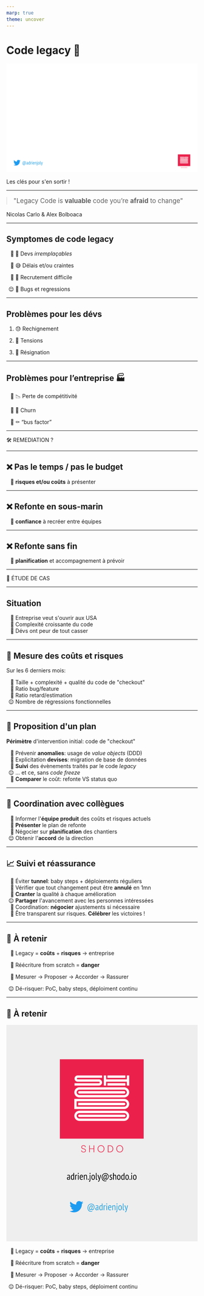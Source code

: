 ```yaml
---
marp: true
theme: uncover
---
```


<!-- proposal: https://gospeak.io/u/talks/code-legacy-les-cles-pour-s-en-sortir -->

# **Code legacy 🧟**

![bg](assets/background.png)

Les clés pour s'en sortir !

<style>
blockquote {
  font-size: 120%;
  margin: 0.8em 0;
}
</style>

<!--
PLAN:
- Le code legacy: def, symptomes, problèmes (2mn)
- Pistes et écueils typiques ⇒ clés (3mn)
- Étude de cas (4mn)
- Take-aways / à retenir (1mn)
-->

---

> "Legacy Code is **valuable** code you’re **afraid** to change"

Nicolas Carlo & Alex Bolboaca

<!-- notion de peur mais aussi de valeur pour l'entreprise -->

---

## **Symptomes** de code legacy

* 👼 Devs *irremplaçables*

* 😅 Délais et/ou craintes

* 🫣 Recrutement difficile

* 🥵 Bugs et regressions

---

## Problèmes pour les **dévs**

1. 😓 Rechignement

2. 😤 Tensions

3. 🙈 Résignation

---

## Problèmes pour l’**entreprise** 🏭

- 📉 Perte de compétitivité

- 👋 Churn

- ⚰️ “bus factor” 

---

🛠️ REMEDIATION ?

---

## ❌ Pas le temps / pas le budget

<style scoped>
ul li {
  list-style-type: "➡️ ";
}
</style>

* **risques et/ou coûts** à présenter

---

## ❌ Refonte en sous-marin

<style scoped>
ul li {
  list-style-type: "➡️ ";
}
</style>

* **confiance** à recréer entre équipes

<!--
Raisons de ne pas le faire:
- perte de confiance: PM et/ou direction
- deux codebases à maintenir 🥵
- risque de refonte avortée
    - ex: codebase laissée dans un état encore pire
-->

---

## ❌ Refonte sans fin

<style scoped>
ul li {
  list-style-type: "➡️ ";
}
</style>

* **planification** et accompagnement à prévoir

---

📌 ÉTUDE DE CAS

---

## **Situation**

<style scoped>
@counter-style problem-bullets {
  system: cyclic;
  symbols: "✈️""🏭""🥵";
  suffix: " ";
}
ul li {
  list-style-type: problem-bullets;
}
</style>

* Entreprise veut s'ouvrir aux USA
* Complexité croissante du code
* Dévs ont peur de tout casser

---

## 🔬 **Mesure** des coûts et risques

Sur les 6 derniers mois:

* Taille + complexité + qualité du code de "checkout"
* Ratio bug/feature
* Ratio retard/estimation
* Nombre de régressions fonctionnelles

---

## 🧭 **Proposition** d'un plan

**Périmètre** d'intervention initial: code de "checkout"

* Prévenir **anomalies**: usage de *value objects* (DDD)
* Explicitation **devises**: migration de base de données
* **Suivi** des évènements traités par le code *legacy*
* ... et ce, sans *code freeze*
* **Comparer** le coût: refonte VS status quo

<!-- retirés par soucis de concision:
3) **Livraisons**: délégation à une API SaaS externe
4) **Cohérence** données: retrait d'un cache interne
-->

---

## 🤝 **Coordination** avec collègues

* Informer l'**équipe produit** des coûts et risques actuels
* **Présenter** le plan de refonte
* Négocier sur **planification** des chantiers
* Obtenir l'**accord** de la direction

---

## 📈 **Suivi** et réassurance

* Éviter **tunnel**: baby steps + déploiements réguliers
* Vérifier que tout changement peut être **annulé** en 1mn
* **Cranter** la qualité à chaque amélioration
* **Partager** l'avancement avec les personnes intéressées
* Coordination: **négocier** ajustements si nécessaire
* Être transparent sur risques. **Célébrer** les victoires !

---

## 🍱 **À retenir**

<style scoped>
@counter-style emoji-bullets {
  system: cyclic;
  symbols: "💸""🛑""🤝""😌";
  suffix: " ";
}
ul li {
  list-style-type: emoji-bullets;
}
</style>

* Legacy = **coûts** + **risques** → entreprise

* Réécriture from scratch = **danger**

* Mesurer → Proposer → Accorder → Rassurer

* Dé-risquer: PoC, baby steps, déploiment continu

---

## 🍱 **À retenir**

<style scoped>
@counter-style emoji-bullets {
  system: cyclic;
  symbols: "💸""🛑""🤝""😌";
  suffix: " ";
}
ul li {
  list-style-type: emoji-bullets;
}
</style>

![bg right](assets/final-slide.png)

- Legacy = **coûts** + **risques** → entreprise

- Réécriture from scratch = **danger**

- Mesurer → Proposer → Accorder → Rassurer

- Dé-risquer: PoC, baby steps, déploiment continu

<!--
Take-aways: (1mn)
- Devs ET entreprise ont **intérêt à maitriser** la complexité accidentelle de leur code
- **Prioriser les problèmes** en fonction des coûts & risques induits ET de la direction stratégique de l’entreprise
- **Convaincre** sur la base d’un **plan** avec objectifs mesurables
- Avancer **progressivement**, en rassurant les personnes impactées
-->
